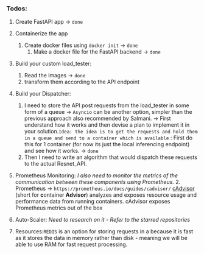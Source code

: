 ### Todos:
1. Create FastAPI app -> `done`
2. Containerize the app
	1. Create docker files using `docker init` -> `done`
		1. Make a docker file for the FastAPI backend -> `done` 
3. Build your custom load_tester:
	1. Read the images -> `done`
	2. transform them according to the API endpoint 
4. Build your Dispatcher:
	1. I need to store the API post requests from the load_tester in some form of a queue -> `Asyncio` can be another option, simpler than the previous approach also recommended by Salmani.  -> First understand how it works and then devise a plan to implement it in your solution.`Idea: the idea is to get the requests and hold them in a queue and send to a container which is available` : First do this for 1 container (for now its just the local inferencing endpoint) and see how it works. -> `done`
	2.  Then I need to write an algorithm that would dispatch these requests to the actual Resnet_API.

5. Prometheus Monitoring:
	*I also need to monitor the metrics of the communication between these components using Prometheus.*
	2.  Prometheus -> `https://prometheus.io/docs/guides/cadvisor/` [cAdvisor](https://github.com/google/cadvisor) (short for **c**ontainer **Advisor**) analyzes and exposes resource usage and performance data from running containers. cAdvisor exposes Prometheus metrics out of the box
6. Auto-Scaler:
    *Need to research on it - Refer to the starred repositories*
7. Resources:`REDIS` is an option for storing requests in a because it is fast as it stores the data in memory rather than disk - meaning we will be able to use RAM for fast request processing.
